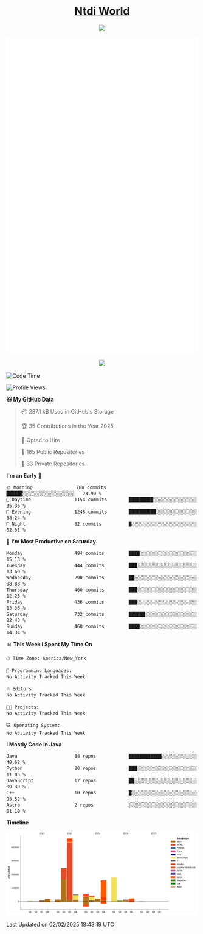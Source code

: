 <h1 align="center"><a href="https://www.ntdi.world">Ntdi World</a></h1>
<p align="center">
  <a href="https://github.com/n-tdi"><img src="https://readme-typing-svg.herokuapp.com?lines=FullStack+Developer;Web+Developer;Open-Source+Enthusiast;Java+Developer;Spigot-API%20Developer;&center=true&width=500&height=50"></a>
</p>

<div align="center">
  <img src="/github-metrics.svg"></img>
  
  <img src="https://komarev.com/ghpvc/?username=n-tdi&color=green"></img>
</div>

<!-- May use later.. idk -->
<!-- <a href="http://www.github.com/n-tdi"><img src="https://github-readme-stats.vercel.app/api?username=n-tdi&show_icons=true&hide=&count_private=true&title_color=0891b2&text_color=ffffff&icon_color=0891b2&bg_color=1c1917&hide_border=true&show_icons=true" alt="n-tdi's GitHub stats" /></a> -->

<!--START_SECTION:waka-->
![Code Time](http://img.shields.io/badge/Code%20Time-324%20hrs%2046%20mins-blue)

![Profile Views](http://img.shields.io/badge/Profile%20Views-0-blue)

**🐱 My GitHub Data** 

> 📦 287.1 kB Used in GitHub's Storage 
 > 
> 🏆 35 Contributions in the Year 2025
 > 
> 💼 Opted to Hire
 > 
> 📜 165 Public Repositories 
 > 
> 🔑 33 Private Repositories 
 > 
**I'm an Early 🐤** 

```text
🌞 Morning                780 commits         ██████░░░░░░░░░░░░░░░░░░░   23.90 % 
🌆 Daytime                1154 commits        █████████░░░░░░░░░░░░░░░░   35.36 % 
🌃 Evening                1248 commits        ██████████░░░░░░░░░░░░░░░   38.24 % 
🌙 Night                  82 commits          █░░░░░░░░░░░░░░░░░░░░░░░░   02.51 % 
```
📅 **I'm Most Productive on Saturday** 

```text
Monday                   494 commits         ████░░░░░░░░░░░░░░░░░░░░░   15.13 % 
Tuesday                  444 commits         ███░░░░░░░░░░░░░░░░░░░░░░   13.60 % 
Wednesday                290 commits         ██░░░░░░░░░░░░░░░░░░░░░░░   08.88 % 
Thursday                 400 commits         ███░░░░░░░░░░░░░░░░░░░░░░   12.25 % 
Friday                   436 commits         ███░░░░░░░░░░░░░░░░░░░░░░   13.36 % 
Saturday                 732 commits         ██████░░░░░░░░░░░░░░░░░░░   22.43 % 
Sunday                   468 commits         ████░░░░░░░░░░░░░░░░░░░░░   14.34 % 
```


📊 **This Week I Spent My Time On** 

```text
🕑︎ Time Zone: America/New_York

💬 Programming Languages: 
No Activity Tracked This Week

🔥 Editors: 
No Activity Tracked This Week

🐱‍💻 Projects: 
No Activity Tracked This Week

💻 Operating System: 
No Activity Tracked This Week
```

**I Mostly Code in Java** 

```text
Java                     88 repos            ████████████░░░░░░░░░░░░░   48.62 % 
Python                   20 repos            ███░░░░░░░░░░░░░░░░░░░░░░   11.05 % 
JavaScript               17 repos            ██░░░░░░░░░░░░░░░░░░░░░░░   09.39 % 
C++                      10 repos            █░░░░░░░░░░░░░░░░░░░░░░░░   05.52 % 
Astro                    2 repos             ░░░░░░░░░░░░░░░░░░░░░░░░░   01.10 % 
```



**Timeline**

![Lines of Code chart](https://raw.githubusercontent.com/n-tdi/n-tdi/main/assets/bar_graph.png)


 Last Updated on 02/02/2025 18:43:19 UTC
<!--END_SECTION:waka-->
